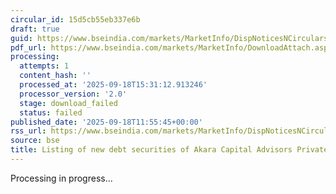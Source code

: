 ```yaml
---
circular_id: 15d5cb55eb337e6b
draft: true
guid: https://www.bseindia.com/markets/MarketInfo/DispNoticesNCirculars.aspx?Noticeid={6BF25DEC-D852-4086-98E2-50A5C5E432E3}&noticeno=20250918-29&dt=09/18/2025&icount=29&totcount=61&flag=0
pdf_url: https://www.bseindia.com/markets/MarketInfo/DownloadAttach.aspx?id=20250918-29&attachedId=
processing:
  attempts: 1
  content_hash: ''
  processed_at: '2025-09-18T15:31:12.913246'
  processor_version: '2.0'
  stage: download_failed
  status: failed
published_date: '2025-09-18T11:55:45+00:00'
rss_url: https://www.bseindia.com/markets/MarketInfo/DispNoticesNCirculars.aspx?Noticeid={6BF25DEC-D852-4086-98E2-50A5C5E432E3}&noticeno=20250918-29&dt=09/18/2025&icount=29&totcount=61&flag=0
source: bse
title: Listing of new debt securities of Akara Capital Advisors Private Limited
---
```


Processing in progress...